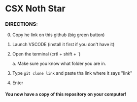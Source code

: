 # CSX Noth Star 

### DIRECTIONS: 

0. Copy he link on this github (big green button)

1. Launch VSCODE (install it first if you don't have it)

2. Open the terminal (crtl + shift + `)

    a. Make sure you know what folder you are in. 

3. Type `git clone link` and paste tha link where it says "link"

4. Enter

#### You now have a copy of this repository on your computer!




